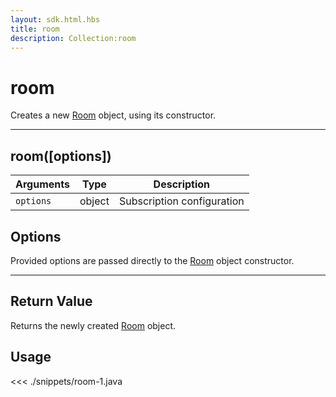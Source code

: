 ```yaml
---
layout: sdk.html.hbs
title: room
description: Collection:room
---
```


# room

Creates a new [Room](/sdk/android/3/controllers/room/) object, using its constructor.

---

## room([options])

| Arguments | Type   | Description                |
| --------- | ------ | -------------------------- |
| `options` | object | Subscription configuration |

## Options

Provided options are passed directly to the [Room](/sdk/android/3/controllers/room/) object constructor.

---

## Return Value

Returns the newly created [Room](/sdk/android/3/controllers/room/) object.

## Usage

<<< ./snippets/room-1.java
